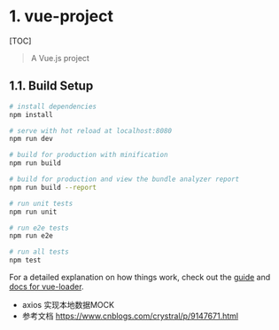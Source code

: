 # 1. vue-project
[TOC] 


> A Vue.js project

## 1.1. Build Setup

``` bash
# install dependencies
npm install

# serve with hot reload at localhost:8080
npm run dev

# build for production with minification
npm run build

# build for production and view the bundle analyzer report
npm run build --report

# run unit tests
npm run unit

# run e2e tests
npm run e2e

# run all tests
npm test
```

For a detailed explanation on how things work, check out the [guide](http://vuejs-templates.github.io/webpack/) and [docs for vue-loader](http://vuejs.github.io/vue-loader).


- axios 实现本地数据MOCK
- 参考文档 https://www.cnblogs.com/crystral/p/9147671.html
